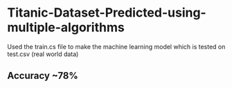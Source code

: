 # Titanic-Dataset-Predicted-using-multiple-algorithms
Used the train.cs file to make the machine learning model which is tested on test.csv (real world data)

## Accuracy ~78%
